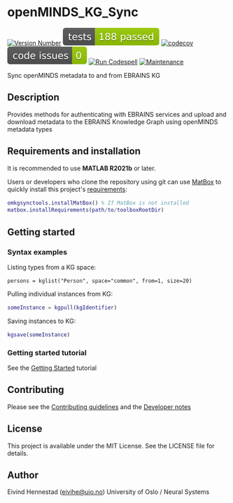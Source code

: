 # openMINDS_KG_Sync

[![Version Number](https://img.shields.io/github/v/release/ehennestad/openminds-kg-sync?label=version)](https://github.com/ehennestad/openminds-kg-sync/releases/latest)
[![MATLAB Tests](.github/badges/tests.svg)](https://github.com/ehennestad/openminds-kg-sync/actions/workflows/test-code.yml)
[![codecov](https://codecov.io/gh/ehennestad/openminds-kg-sync/graph/badge.svg?token=JZNUFC2953)](https://codecov.io/gh/ehennestad/openminds-kg-sync)
[![MATLAB Code Issues](.github/badges/code_issues.svg)](https://github.com/ehennestad/openminds-kg-sync/security/code-scanning)
[![Run Codespell](https://github.com/ehennestad/openminds-kg-sync/actions/workflows/run-codespell.yml/badge.svg)](https://github.com/ehennestad/openminds-kg-sync/actions/workflows/run-codespell.yml)
[![Maintenance](https://img.shields.io/badge/Maintained%3F-yes-green.svg)](https://gitHub.com/ehennestad/openminds-kg-sync/graphs/commit-activity)

Sync openMINDS metadata to and from EBRAINS KG

## Description

Provides methods for authenticating with EBRAINS services and upload and download metadata to the EBRAINS Knowledge Graph using openMINDS metadata types

## Requirements and installation
It is recommended to use **MATLAB R2021b** or later.

Users or developers who clone the repository using git can use [MatBox](https://github.com/ehennestad/MatBox) to quickly install this project's [requirements](./requirements.txt):

```matlab
omkgsynctools.installMatBox() % If MatBox is not installed
matbox.installRequirements(path/to/toolboxRootDir)
```

## Getting started

### Syntax examples

Listing types from a KG space:
```
persons = kglist("Person", space="common", from=1, size=20)
```

Pulling individual instances from KG:
``` matlab
someInstance = kgpull(kgIdentifier)
```

Saving instances to KG:
``` matlab
kgsave(someInstance)
```


### Getting started tutorial
See the [Getting Started](https://github.com/ehennestad/openminds-kg-sync/blob/main/docs/GettingStarted.md) tutorial

## Contributing
Please see the [Contributing guidelines](.github/CONTRIBUTING.md) and the [Developer notes](.github/DeveloperNotes.md)

## License

This project is available under the MIT License. See the LICENSE file for details.

## Author

Eivind Hennestad (eivihe@uio.no)
University of Oslo / Neural Systems
